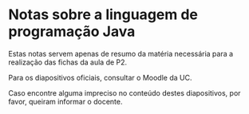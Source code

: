 # Notas sobre a linguagem de programação Java

Estas notas servem apenas de resumo da matéria necessária para a realização das fichas da aula de P2.

Para os diapositivos oficiais, consultar o Moodle da UC.

Caso encontre alguma impreciso no conteúdo destes diapositivos, por favor, queiram informar o docente.

